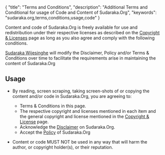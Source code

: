 {
  "title": "Terms and Conditions",
  "description": "Additional Terms and Conditional for usage of Code and Content of Sudaraka.Org",
  "keywords": "sudaraka.org,terms,conditions,usage,code"
}

Content and code of Sudaraka.Org is freely available for use and
redistribution under their respective licenses as described on the
[Copyright & Licenses](/copyright) page as long as you also agree and comply
with the following conditions.

[Sudaraka Wijesinghe](/about-sudaraka-wijesinghe) will modify the
Disclaimer, Policy and/or Terms & Conditions over time to facilitate the
requirements arise in maintaining the content of Sudaraka.Org

## Usage

  - By reading, screen scraping, taking screen-shots of or copying the content
    and/or code in Sudaraka.Org, you are agreeing to:

    - Terms & Conditions in this page.
    - The respective copyright and licenses mentioned in each item and the
      general copyright and license mentioned in the [Copyright & License](/copyright)
      page.
    - Acknowledge the [Disclaimer](/disclaimer) on Sudaraka.Org.
    - Accept the [Policy](/policy) of Sudaraka.Org

  - Content or code MUST NOT be used in any way that will harm the author, or
    copyright holder(s), or their reputation.
